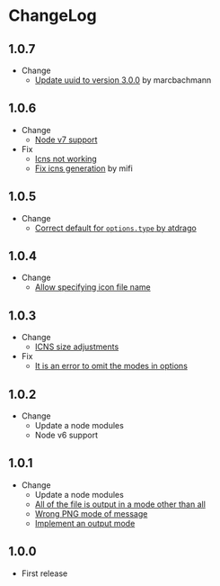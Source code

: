 # ChangeLog

## 1.0.7

* Change
  * [Update uuid to version 3.0.0](https://github.com/akabekobeko/npm-icon-gen/pull/45) by marcbachmann

## 1.0.6

* Change
  * [Node v7 support](https://github.com/akabekobeko/npm-icon-gen/issues/41)
* Fix
  * [Icns not working](https://github.com/akabekobeko/npm-icon-gen/issues/42)
  * [Fix icns generation](https://github.com/akabekobeko/npm-icon-gen/pull/43) by mifi

## 1.0.5

* Change
  * [Correct default for `options.type` by atdrago](https://github.com/akabekobeko/npm-icon-gen/pull/39)

## 1.0.4

* Change
  * [Allow specifying icon file name](https://github.com/akabekobeko/npm-icon-gen/issues/38)

## 1.0.3

* Change
  * [ICNS size adjustments](https://github.com/akabekobeko/npm-icon-gen/issues/32)
* Fix
  * [It is an error to omit the modes in options](https://github.com/akabekobeko/npm-icon-gen/issues/33)

## 1.0.2

* Change
  * Update a node modules
  * Node v6 support

## 1.0.1

* Change
  * Update a node modules
  * [All of the file is output in a mode other than all](https://github.com/akabekobeko/npm-icon-gen/issues/25)
  * [Wrong PNG mode of message](https://github.com/akabekobeko/npm-icon-gen/issues/24)
  * [Implement an output mode](https://github.com/akabekobeko/npm-icon-gen/issues/22)

## 1.0.0

* First release

